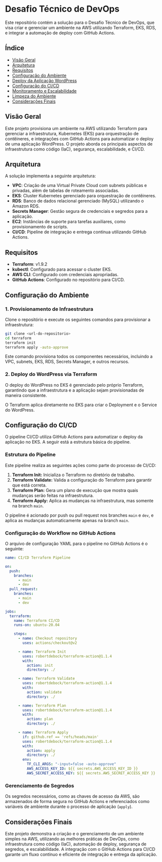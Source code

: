 # **Desafio Técnico de DevOps**

Este repositório contém a solução para o Desafio Técnico de DevOps, que visa criar e gerenciar um ambiente na AWS utilizando Terraform, EKS, RDS, e integrar a automação de deploy com GitHub Actions.

## **Índice**

- [Visão Geral](#vis%C3%A3o-geral)
- [Arquitetura](#arquitetura)
- [Requisitos](#requisitos)
- [Configuração do Ambiente](#configura%C3%A7%C3%A3o-do-ambiente)
- [Deploy da Aplicação WordPress](#deploy-da-aplica%C3%A7%C3%A3o-wordpress)
- [Configuração do CI/CD](#configura%C3%A7%C3%A3o-do-cicd)
- [Monitoramento e Escalabilidade](#monitoramento-e-escalabilidade)
- [Limpeza do Ambiente](#limpeza-do-ambiente)
- [Considerações Finais](#considera%C3%A7%C3%B5es-finais)

## **Visão Geral**

Este projeto provisiona um ambiente na AWS utilizando Terraform para gerenciar a infraestrutura, Kubernetes (EKS) para orquestração de contêineres, e integrações com GitHub Actions para automatizar o deploy de uma aplicação WordPress. O projeto aborda os principais aspectos de infraestrutura como código (IaC), segurança, escalabilidade, e CI/CD.

## **Arquitetura**

A solução implementa a seguinte arquitetura:

- **VPC**: Criação de uma Virtual Private Cloud com subnets públicas e privadas, além de tabelas de roteamento associadas.
- **EKS**: Cluster Kubernetes gerenciado para orquestração de contêineres.
- **RDS**: Banco de dados relacional gerenciado (MySQL) utilizando o Amazon RDS.
- **Secrets Manager**: Gestão segura de credenciais e segredos para a aplicação.
- **EC2**: Instâncias de suporte para tarefas auxiliares, como provisionamento de scripts.
- **CI/CD**: Pipeline de integração e entrega contínua utilizando GitHub Actions.

## **Requisitos**

- **Terraform**: v1.9.2
- **kubectl**: Configurado para acessar o cluster EKS.
- **AWS CLI**: Configurado com credenciais apropriadas.
- **GitHub Actions**: Configurado no repositório para CI/CD.

## **Configuração do Ambiente**

### 1. **Provisionamento de Infraestrutura**

Clone o repositório e execute os seguintes comandos para provisionar a infraestrutura:

```bash
git clone <url-do-repositorio>
cd terraform
terraform init
terraform apply -auto-approve
```

Este comando provisiona todos os componentes necessários, incluindo a VPC, subnets, EKS, RDS, Secrets Manager, e outros recursos.

### 2. **Deploy do WordPress via Terraform**

O deploy do WordPress no EKS é gerenciado pelo próprio Terraform, garantindo que a infraestrutura e a aplicação sejam provisionadas de maneira consistente.

O Terraform aplica diretamente no EKS para criar o Deployment e o Service do WordPress.

## **Configuração do CI/CD**

O pipeline CI/CD utiliza GitHub Actions para automatizar o deploy da aplicação no EKS. A seguir está a estrutura básica do pipeline.

### **Estrutura do Pipeline**

Este pipeline realiza as seguintes ações como parte do processo de CI/CD:

1. **Terraform Init:** Inicializa o Terraform no diretório de trabalho.
2. **Terraform Validate:** Valida a configuração do Terraform para garantir que está correta.
3. **Terraform Plan:** Gera um plano de execução que mostra quais mudanças serão feitas na infraestrutura.
4. **Terraform Apply:** Aplica as mudanças na infraestrutura, mas somente na branch `main`.

O pipeline é acionado por push ou pull request nos branches `main` e `dev`, e aplica as mudanças automaticamente apenas na branch `main`.

### **Configuração do Workflow no GitHub Actions**

O arquivo de configuração YAML para o pipeline no GitHub Actions é o seguinte:

```yaml
name: CI/CD Terraform Pipeline

on:
  push:
    branches:
      - main
      - dev
  pull_request:
    branches:
      - main
      - dev

jobs:
  terraform:
    name: Terraform CI/CD
    runs-on: ubuntu-20.04

    steps:
      - name: Checkout repository
        uses: actions/checkout@v2

      - name: Terraform Init
        uses: robertdebock/terraform-action@1.1.4
        with:
          action: init
          directory: ./

      - name: Terraform Validate
        uses: robertdebock/terraform-action@1.1.4
        with:
          action: validate
          directory: ./

      - name: Terraform Plan
        uses: robertdebock/terraform-action@1.1.4
        with:
          action: plan
          directory: ./

      - name: Terraform Apply
        if: github.ref == 'refs/heads/main'
        uses: robertdebock/terraform-action@1.1.4
        with:
          action: apply
          directory: ./
        env:
          TF_CLI_ARGS: "-input=false -auto-approve"
          AWS_ACCESS_KEY_ID: ${{ secrets.AWS_ACCESS_KEY_ID }}
          AWS_SECRET_ACCESS_KEY: ${{ secrets.AWS_SECRET_ACCESS_KEY }}

```

### **Gerenciamento de Segredos**

Os segredos necessários, como as chaves de acesso da AWS, são armazenados de forma segura no GitHub Actions e referenciados como variáveis de ambiente durante o processo de aplicação (`apply`).

## **Considerações Finais**

Este projeto demonstra a criação e o gerenciamento de um ambiente simples na AWS, utilizando as melhores práticas de DevOps, como infraestrutura como código (IaC), automação de deploy, segurança de segredos, e escalabilidade. A integração com o GitHub Actions para CI/CD garante um fluxo contínuo e eficiente de integração e entrega da aplicação.
